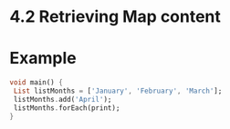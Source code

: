 # 4.2 Retrieving Map content


# Example

```dart
void main() {
 List listMonths = ['January', 'February', 'March'];
 listMonths.add('April');
 listMonths.forEach(print);
}

```
